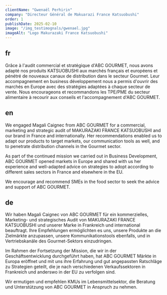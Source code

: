 ```yaml
---
clientName: "Gwenaël Perhirin"
company: "Directeur Général de Makuarazi France Katsuobushi"
order: 1
publishDate: 2025-02-10
image: "/img_testimognals/gwenael.jpg"
imageAlt: "Logo Makurazaki France Katsuobushi"
---
```


## fr

Grâce à l'audit commercial et stratégique d'ABC GOURMET, nous avons adapté nos produits KATSUOBUSHI aux marchés français et européens et pénétré de nouveaux canaux de distribution dans le secteur Gourmet. Leur accompagnement en business développement nous a permis d'ouvrir des marchés en Europe avec des stratégies adaptées à chaque secteur de vente. Nous encourageons et recommandons les TPE/PME du secteur alimentaire à recourir aux conseils et l'accompagnement d'ABC GOURMET.

## en

We engaged Magali Caignec from ABC GOURMET for a commercial, marketing and strategic audit of MAKURAZAKI FRANCE KATSUOBUSHI and our brand in France and internationally. Her recommendations enabled us to adapt our products to target markets, our communication tools as well, and to penetrate distribution channels in the Gourmet sector.

As part of the continued mission we carried out in Business Development, ABC GOURMET opened markets in Europe and shared with us her experience and well-adapted advice on strategies to adopt according to different sales sectors in France and elsewhere in the EU.

We encourage and recommend SMEs in the food sector to seek the advice and support of ABC GOURMET.

## de

Wir haben Magali Caignec von ABC GOURMET für ein kommerzielles, Marketing- und strategisches Audit von MAKURAZAKI FRANCE KATSUOBUSHI und unserer Marke in Frankreich und international beauftragt. Ihre Empfehlungen ermöglichten es uns, unsere Produkte an die Zielmärkte anzupassen, unsere Kommunikationstools ebenfalls, und in Vertriebskanäle des Gourmet-Sektors einzudringen.

Im Rahmen der Fortsetzung der Mission, die wir in der Geschäftsentwicklung durchgeführt haben, hat ABC GOURMET Märkte in Europa eröffnet und mit uns ihre Erfahrung und gut angepassten Ratschläge zu Strategien geteilt, die je nach verschiedenen Verkaufssektoren in Frankreich und anderswo in der EU zu verfolgen sind.

Wir ermutigen und empfehlen KMUs im Lebensmittelsektor, die Beratung und Unterstützung von ABC GOURMET in Anspruch zu nehmen.